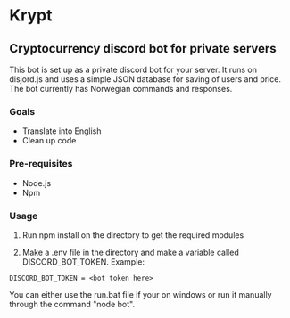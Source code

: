 # Krypt
## Cryptocurrency discord bot for private servers

This bot is set up as a private discord bot for your server. 
It runs on disjord.js and uses a simple JSON database for saving of users and price.
The bot currently has Norwegian commands and responses.

### Goals
- Translate into English
- Clean up code

### Pre-requisites
- Node.js
- Npm

### Usage
1. Run npm install on the directory to get the required modules

2. Make a .env file in the directory and make a variable called DISCORD_BOT_TOKEN.
Example:
```
DISCORD_BOT_TOKEN = <bot token here>
```
You can either use the run.bat file if your on windows or run it manually through the command "node bot".
